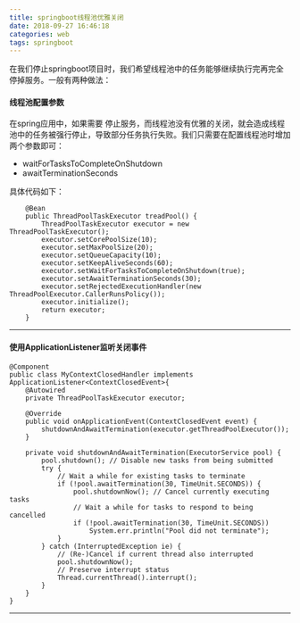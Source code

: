 ```yaml
---
title: springboot线程池优雅关闭
date: 2018-09-27 16:46:18
categories: web
tags: springboot
---
```


在我们停止springboot项目时，我们希望线程池中的任务能够继续执行完再完全停掉服务。一般有两种做法：

#### 线程池配置参数
在spring应用中，如果需要
停止服务，而线程池没有优雅的关闭，就会造成线程池中的任务被强行停止，导致部分任务执行失败。我们只需要在配置线程池时增加两个参数即可：
- waitForTasksToCompleteOnShutdown
- awaitTerminationSeconds
<!--more-->
具体代码如下：

```
    @Bean
    public ThreadPoolTaskExecutor treadPool() {
        ThreadPoolTaskExecutor executor = new ThreadPoolTaskExecutor();
        executor.setCorePoolSize(10);
        executor.setMaxPoolSize(20);
        executor.setQueueCapacity(10);
        executor.setKeepAliveSeconds(60);
        executor.setWaitForTasksToCompleteOnShutdown(true);
        executor.setAwaitTerminationSeconds(30);
        executor.setRejectedExecutionHandler(new ThreadPoolExecutor.CallerRunsPolicy());
        executor.initialize();
        return executor;
    }
```

---
#### 使用ApplicationListener<ContextClosedEvent>监听关闭事件

```
@Component
public class MyContextClosedHandler implements ApplicationListener<ContextClosedEvent>{
    @Autowired
    private ThreadPoolTaskExecutor executor;

    @Override
    public void onApplicationEvent(ContextClosedEvent event) {
        shutdownAndAwaitTermination(executor.getThreadPoolExecutor());
    }

    private void shutdownAndAwaitTermination(ExecutorService pool) {
        pool.shutdown(); // Disable new tasks from being submitted
        try {
            // Wait a while for existing tasks to terminate
            if (!pool.awaitTermination(30, TimeUnit.SECONDS)) {
                pool.shutdownNow(); // Cancel currently executing tasks
                // Wait a while for tasks to respond to being cancelled
                if (!pool.awaitTermination(30, TimeUnit.SECONDS))
                    System.err.println("Pool did not terminate");
            }
        } catch (InterruptedException ie) {
            // (Re-)Cancel if current thread also interrupted
            pool.shutdownNow();
            // Preserve interrupt status
            Thread.currentThread().interrupt();
        }
    }
}
```
---
